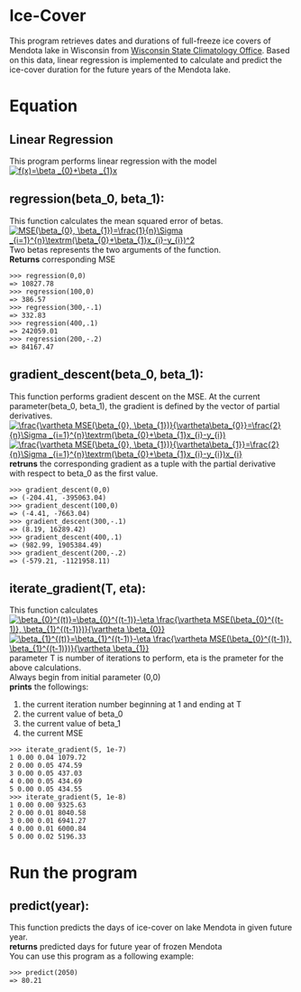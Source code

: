 # Ice-Cover
This program retrieves dates and durations of full-freeze ice covers of Mendota lake in Wisconsin from [Wisconsin State Climatology Office](http://www.aos.wisc.edu/~sco/lakes/Mendota-ice.html). Based on this data, linear regression is implemented to calculate and predict the ice-cover duration for the future years of the Mendota lake.

# Equation
## Linear Regression
This program performs linear regression with the model\
<a href="https://www.codecogs.com/eqnedit.php?latex=f(x)=\beta&space;_{0}&plus;\beta&space;_{1}x" target="_blank"><img src="https://latex.codecogs.com/gif.latex?f(x)=\beta&space;_{0}&plus;\beta&space;_{1}x" title="f(x)=\beta _{0}+\beta _{1}x" /></a>

## regression(beta_0, beta_1):
This function calculates the mean squared error of betas.\
<a href="https://www.codecogs.com/eqnedit.php?latex=MSE(\beta_{0},&space;\beta_{1})=\frac{1}{n}\Sigma&space;_{i=1}^{n}\textrm(\beta_{0}&plus;\beta_{1}x_{i}-y_{i})^2" target="_blank"><img src="https://latex.codecogs.com/gif.latex?MSE(\beta_{0},&space;\beta_{1})=\frac{1}{n}\Sigma&space;_{i=1}^{n}\textrm(\beta_{0}&plus;\beta_{1}x_{i}-y_{i})^2" title="MSE(\beta_{0}, \beta_{1})=\frac{1}{n}\Sigma _{i=1}^{n}\textrm(\beta_{0}+\beta_{1}x_{i}-y_{i})^2" /></a>\
Two betas represents the two arguments of the function.\
**Returns** corresponding MSE
```
>>> regression(0,0)
=> 10827.78
>>> regression(100,0)
=> 386.57
>>> regression(300,-.1)
=> 332.83
>>> regression(400,.1)
=> 242059.01
>>> regression(200,-.2)
=> 84167.47
```

## gradient_descent(beta_0, beta_1):
This function performs gradient descent on the MSE. At the current parameter(beta_0, beta_1), the gradient is defined by the vector of partial derivatives.\
<a href="https://www.codecogs.com/eqnedit.php?latex=\frac{\vartheta&space;MSE(\beta_{0},&space;\beta_{1})}{\vartheta\beta_{0}}=\frac{2}{n}\Sigma&space;_{i=1}^{n}\textrm(\beta_{0}&plus;\beta_{1}x_{i}-y_{i})" target="_blank"><img src="https://latex.codecogs.com/gif.latex?\frac{\vartheta&space;MSE(\beta_{0},&space;\beta_{1})}{\vartheta\beta_{0}}=\frac{2}{n}\Sigma&space;_{i=1}^{n}\textrm(\beta_{0}&plus;\beta_{1}x_{i}-y_{i})" title="\frac{\vartheta MSE(\beta_{0}, \beta_{1})}{\vartheta\beta_{0}}=\frac{2}{n}\Sigma _{i=1}^{n}\textrm(\beta_{0}+\beta_{1}x_{i}-y_{i})" /></a>\
<a href="https://www.codecogs.com/eqnedit.php?latex=\frac{\vartheta&space;MSE(\beta_{0},&space;\beta_{1})}{\vartheta\beta_{1}}=\frac{2}{n}\Sigma&space;_{i=1}^{n}\textrm(\beta_{0}&plus;\beta_{1}x_{i}-y_{i})x_{i}" target="_blank"><img src="https://latex.codecogs.com/gif.latex?\frac{\vartheta&space;MSE(\beta_{0},&space;\beta_{1})}{\vartheta\beta_{1}}=\frac{2}{n}\Sigma&space;_{i=1}^{n}\textrm(\beta_{0}&plus;\beta_{1}x_{i}-y_{i})x_{i}" title="\frac{\vartheta MSE(\beta_{0}, \beta_{1})}{\vartheta\beta_{1}}=\frac{2}{n}\Sigma _{i=1}^{n}\textrm(\beta_{0}+\beta_{1}x_{i}-y_{i})x_{i}" /></a>\
**retruns** the corresponding gradient as a tuple with the partial derivative with respect to beta_0 as the first value.

```
>>> gradient_descent(0,0)
=> (-204.41, -395063.04)
>>> gradient_descent(100,0)
=> (-4.41, -7663.04)
>>> gradient_descent(300,-.1)
=> (8.19, 16289.42)
>>> gradient_descent(400,.1)
=> (982.99, 1905384.49)
>>> gradient_descent(200,-.2)
=> (-579.21, -1121958.11)
```

## iterate_gradient(T, eta):
This function calculates\
<a href="https://www.codecogs.com/eqnedit.php?latex=\beta_{0}^{(t)}=\beta_{0}^{(t-1)}-\eta&space;\frac{\vartheta&space;MSE(\beta_{0}^{(t-1)},&space;\beta_{1}^{(t-1)})}{\vartheta&space;\beta_{0}}" target="_blank"><img src="https://latex.codecogs.com/gif.latex?\beta_{0}^{(t)}=\beta_{0}^{(t-1)}-\eta&space;\frac{\vartheta&space;MSE(\beta_{0}^{(t-1)},&space;\beta_{1}^{(t-1)})}{\vartheta&space;\beta_{0}}" title="\beta_{0}^{(t)}=\beta_{0}^{(t-1)}-\eta \frac{\vartheta MSE(\beta_{0}^{(t-1)}, \beta_{1}^{(t-1)})}{\vartheta \beta_{0}}" /></a>\
<a href="https://www.codecogs.com/eqnedit.php?latex=\beta_{1}^{(t)}=\beta_{1}^{(t-1)}-\eta&space;\frac{\vartheta&space;MSE(\beta_{0}^{(t-1)},&space;\beta_{1}^{(t-1)})}{\vartheta&space;\beta_{1}}" target="_blank"><img src="https://latex.codecogs.com/gif.latex?\beta_{1}^{(t)}=\beta_{1}^{(t-1)}-\eta&space;\frac{\vartheta&space;MSE(\beta_{0}^{(t-1)},&space;\beta_{1}^{(t-1)})}{\vartheta&space;\beta_{1}}" title="\beta_{1}^{(t)}=\beta_{1}^{(t-1)}-\eta \frac{\vartheta MSE(\beta_{0}^{(t-1)}, \beta_{1}^{(t-1)})}{\vartheta \beta_{1}}" /></a>\
parameter T is number of iterations to perform, eta is the prameter for the above calculations.\
Always begin from initial parameter (0,0)\
**prints** the followings:
1. the current iteration number beginning at 1 and ending at T
2. the current value of beta_0
3. the current value of beta_1
4. the current MSE
```
>>> iterate_gradient(5, 1e-7)
1 0.00 0.04 1079.72
2 0.00 0.05 474.59
3 0.00 0.05 437.03
4 0.00 0.05 434.69
5 0.00 0.05 434.55
>>> iterate_gradient(5, 1e-8)
1 0.00 0.00 9325.63
2 0.00 0.01 8040.58
3 0.00 0.01 6941.27
4 0.00 0.01 6000.84
5 0.00 0.02 5196.33
```

# Run the program
## predict(year):
This function predicts the days of ice-cover on lake Mendota in given future year.\
**returns** predicted days for future year of frozen Mendota\
You can use this program as a following example: 
```
>>> predict(2050)
=> 80.21
```
